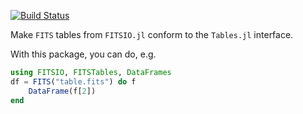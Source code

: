 [![Build Status](https://travis-ci.org/ajwheeler/FITSTables.jl.svg?branch=master)](https://travis-ci.org/ajwheeler/FITSTables.jl)

Make `FITS` tables from `FITSIO.jl` conform to the `Tables.jl` interface.

With this package, you can do, e.g.
```julia
using FITSIO, FITSTables, DataFrames
df = FITS("table.fits") do f
    DataFrame(f[2])
end
```
